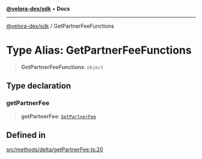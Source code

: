 [**@velora-dex/sdk**](../README.md) • **Docs**

***

[@velora-dex/sdk](../globals.md) / GetPartnerFeeFunctions

# Type Alias: GetPartnerFeeFunctions

> **GetPartnerFeeFunctions**: `object`

## Type declaration

### getPartnerFee

> **getPartnerFee**: [`GetPartnerFee`](../-internal-/type-aliases/GetPartnerFee.md)

## Defined in

[src/methods/delta/getPartnerFee.ts:20](https://github.com/VeloraDEX/paraswap-sdk/blob/feat/velora/src/methods/delta/getPartnerFee.ts#L20)
